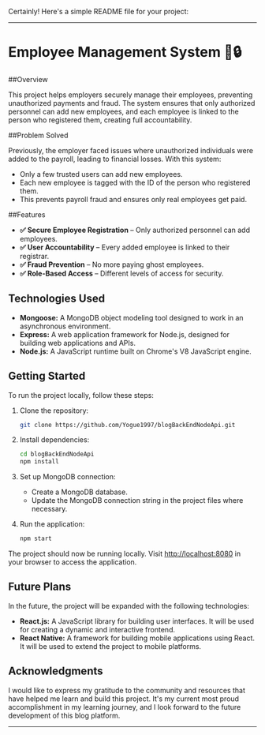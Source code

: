 Certainly! Here's a simple README file for your project:

---

# Employee Management System 🏢🔒

##Overview

This project helps employers securely manage their employees, preventing unauthorized payments and fraud. The system ensures that only authorized personnel can add new employees, and each employee is linked to the person who registered them, creating full accountability.

##Problem Solved

Previously, the employer faced issues where unauthorized individuals were added to the payroll, leading to financial losses. With this system:

- Only a few trusted users can add new employees.
- Each new employee is tagged with the ID of the person who registered them.
- This prevents payroll fraud and ensures only real employees get paid.

##Features

- **✅ Secure Employee Registration** – Only authorized personnel can add employees.
- **✅ User Accountability** – Every added employee is linked to their registrar.
- **✅ Fraud Prevention** – No more paying ghost employees.
- **✅ Role-Based Access** – Different levels of access for security.

## Technologies Used

- **Mongoose:** A MongoDB object modeling tool designed to work in an asynchronous environment.
- **Express:** A web application framework for Node.js, designed for building web applications and APIs.
- **Node.js:** A JavaScript runtime built on Chrome's V8 JavaScript engine.

## Getting Started

To run the project locally, follow these steps:

1. Clone the repository:

   ```bash
   git clone https://github.com/Yogue1997/blogBackEndNodeApi.git
   ```

2. Install dependencies:

   ```bash
   cd blogBackEndNodeApi
   npm install
   ```

3. Set up MongoDB connection:

   - Create a MongoDB database.
   - Update the MongoDB connection string in the project files where necessary.

4. Run the application:

   ```bash
   npm start
   ```

The project should now be running locally. Visit [http://localhost:8080](http://localhost:8080) in your browser to access the application.

## Future Plans

In the future, the project will be expanded with the following technologies:

- **React.js:** A JavaScript library for building user interfaces. It will be used for creating a dynamic and interactive frontend.
- **React Native:** A framework for building mobile applications using React. It will be used to extend the project to mobile platforms.

## Acknowledgments

I would like to express my gratitude to the community and resources that have helped me learn and build this project. It's my current most proud accomplishment in my learning journey, and I look forward to the future development of this blog platform.

---
